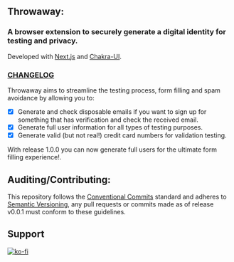 ## Throwaway: 
### A browser extension to securely generate a digital identity for testing and privacy.

Developed with [Next.js](https://nextjs.org/) and [Chakra-UI](https://chakra-ui.com/).

### [CHANGELOG](CHANGELOG.md)

Throwaway aims to streamline the testing process, form filling and spam avoidance by allowing you to:

- [x] Generate and check disposable emails if you want to sign up for something that has verification and check the received email.
- [x] Generate full user information for all types of testing purposes.
- [x] Generate valid (but not real!) credit card numbers for validation testing.

With release 1.0.0 you can now generate full users for the ultimate form filling experience!.

## Auditing/Contributing:
This repository follows the [Conventional Commits](https://www.conventionalcommits.org/) standard and adheres to [Semantic Versioning](https://semver.org/spec/v2.0.0.html), any pull requests or commits made as of release v0.0.1 must conform to these guidelines.

## Support
[![ko-fi](https://ko-fi.com/img/githubbutton_sm.svg)](https://ko-fi.com/Q5Q53QDBX)
